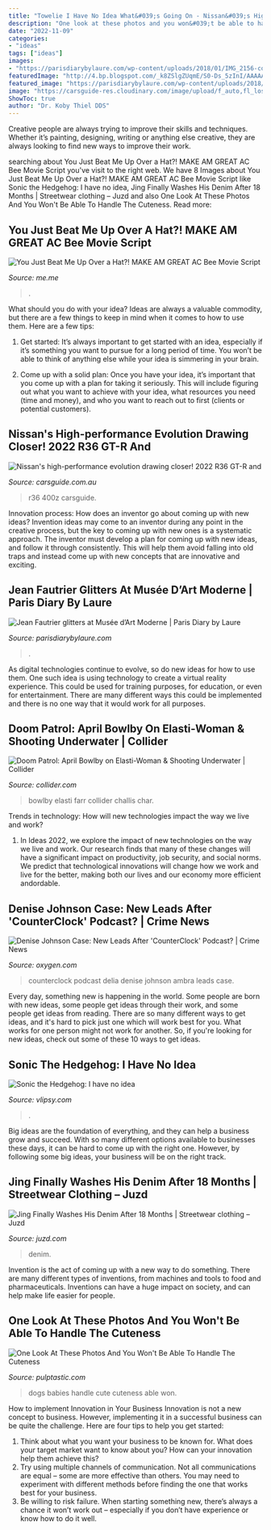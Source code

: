 ```yaml
---
title: "Towelie I Have No Idea What&#039;s Going On - Nissan&#039;s High-performance Evolution Drawing Closer! 2022 R36 Gt-r And"
description: "One look at these photos and you won&#039;t be able to handle the cuteness"
date: "2022-11-09"
categories:
- "ideas"
tags: ["ideas"]
images:
- "https://parisdiarybylaure.com/wp-content/uploads/2018/01/IMG_2156-copie-846x665.jpg"
featuredImage: "http://4.bp.blogspot.com/_k8ZSlgZUqmE/S0-Ds_5zInI/AAAAAAAAAD0/y35hKRrxT4o/s400/8.JPG"
featured_image: "https://parisdiarybylaure.com/wp-content/uploads/2018/01/IMG_2156-copie-846x665.jpg"
image: "https://carsguide-res.cloudinary.com/image/upload/f_auto,fl_lossy,q_auto,t_cg__marking_background__sm_/v1/editorial/2022-Nissan-R36-GT-R-coupe-purple-Best-Car-Web-1001x565-2.jpg"
ShowToc: true
author: "Dr. Koby Thiel DDS"
---
```



Creative people are always trying to improve their skills and techniques. Whether it’s painting, designing, writing or anything else creative, they are always looking to find new ways to improve their work.

	

		
searching about You Just Beat Me Up Over a Hat?! MAKE AM GREAT AC Bee Movie Script you've visit to the right web. We have 8 Images about You Just Beat Me Up Over a Hat?! MAKE AM GREAT AC Bee Movie Script like Sonic the Hedgehog: I have no idea, Jing Finally Washes His Denim After 18 Months | Streetwear clothing – Juzd and also One Look At These Photos And You Won&#039;t Be Able To Handle The Cuteness. Read more:
		
    
## You Just Beat Me Up Over A Hat?! MAKE AM GREAT AC Bee Movie Script

<img loading=lazy src="https://pics.me.me/thumb_you-just-beat-me-up-over-a-hat-make-am-66743627.png" onerror="this.onerror=null;this.src='https://tse3.mm.bing.net/th?id=OIP.BmNaF0j3dQV3tYVKesVaVwAAAA&amp;pid=15.1';" alt="You Just Beat Me Up Over a Hat?! MAKE AM GREAT AC Bee Movie Script">

_Source: me.me_

>. 

	

What should you do with your idea?
Ideas are always a valuable commodity, but there are a few things to keep in mind when it comes to how to use them. Here are a few tips: 
1. Get started: It’s always important to get started with an idea, especially if it’s something you want to pursue for a long period of time. You won’t be able to think of anything else while your idea is simmering in your brain.

2. Come up with a solid plan: Once you have your idea, it’s important that you come up with a plan for taking it seriously. This will include figuring out what you want to achieve with your idea, what resources you need (time and money), and who you want to reach out to first (clients or potential customers). 


    
## Nissan&#039;s High-performance Evolution Drawing Closer! 2022 R36 GT-R And

<img loading=lazy src="https://carsguide-res.cloudinary.com/image/upload/f_auto,fl_lossy,q_auto,t_cg__marking_background__sm_/v1/editorial/2022-Nissan-R36-GT-R-coupe-purple-Best-Car-Web-1001x565-2.jpg" onerror="this.onerror=null;this.src='https://tse1.mm.bing.net/th?id=OIP.HWMBtywO5uz1jRx48MtXVwHaEL&amp;pid=15.1';" alt="Nissan&#039;s high-performance evolution drawing closer! 2022 R36 GT-R and">

_Source: carsguide.com.au_

>r36 400z carsguide. 

	

Innovation process: How does an inventor go about coming up with new ideas?
Invention ideas may come to an inventor during any point in the creative process, but the key to coming up with new ones is a systematic approach. The inventor must develop a plan for coming up with new ideas, and follow it through consistently. This will help them avoid falling into old traps and instead come up with new concepts that are innovative and exciting.

    
## Jean Fautrier Glitters At Musée D’Art Moderne | Paris Diary By Laure

<img loading=lazy src="https://parisdiarybylaure.com/wp-content/uploads/2018/01/IMG_2156-copie-846x665.jpg" onerror="this.onerror=null;this.src='https://tse2.mm.bing.net/th?id=OIP.RQE9V9dgG914k3SD819ZQQHaF0&amp;pid=15.1';" alt="Jean Fautrier glitters at Musée d’Art Moderne | Paris Diary by Laure">

_Source: parisdiarybylaure.com_

>. 

	

As digital technologies continue to evolve, so do new ideas for how to use them. One such idea is using technology to create a virtual reality experience. This could be used for training purposes, for education, or even for entertainment. There are many different ways this could be implemented and there is no one way that it would work for all purposes.

    
## Doom Patrol: April Bowlby On Elasti-Woman &amp; Shooting Underwater | Collider

<img loading=lazy src="https://cdn.collider.com/wp-content/uploads/2019/02/doom-patrol-april-bowlby-011-424x600.jpg" onerror="this.onerror=null;this.src='https://tse3.mm.bing.net/th?id=OIP.H4BBVGBooO9qDVPaQj67cgAAAA&amp;pid=15.1';" alt="Doom Patrol: April Bowlby on Elasti-Woman &amp; Shooting Underwater | Collider">

_Source: collider.com_

>bowlby elasti farr collider challis char. 

	

Trends in technology: How will new technologies impact the way we live and work?
1. In Ideas 2022, we explore the impact of new technologies on the way we live and work. Our research finds that many of these changes will have a significant impact on productivity, job security, and social norms. We predict that technological innovations will change how we work and live for the better, making both our lives and our economy more efficient andordable.

    
## Denise Johnson Case: New Leads After &#039;CounterClock&#039; Podcast? | Crime News

<img loading=lazy src="https://www.oxygen.com/sites/oxygen/files/styles/blog-post-embedded--mobile/public/2020-04/delia-dambra.jpg?itok=sRpeERGR" onerror="this.onerror=null;this.src='https://tse1.mm.bing.net/th?id=OIP.Lg-mzVkPKqU-01Rxdk5TewAAAA&amp;pid=15.1';" alt="Denise Johnson Case: New Leads After &#039;CounterClock&#039; Podcast? | Crime News">

_Source: oxygen.com_

>counterclock podcast delia denise johnson ambra leads case. 

	

Every day, something new is happening in the world. Some people are born with new ideas, some people get ideas through their work, and some people get ideas from reading. There are so many different ways to get ideas, and it's hard to pick just one which will work best for you. What works for one person might not work for another. So, if you're looking for new ideas, check out some of these 10 ways to get ideas.

    
## Sonic The Hedgehog: I Have No Idea

<img loading=lazy src="https://media.vlipsy.com/vlips/TppATweB/preview.jpg" onerror="this.onerror=null;this.src='https://tse3.mm.bing.net/th?id=OIP.TogKYfNCkH6Dl_3XQb-8QwHaEK&amp;pid=15.1';" alt="Sonic the Hedgehog: I have no idea">

_Source: vlipsy.com_

>. 

	

Big ideas are the foundation of everything, and they can help a business grow and succeed. With so many different options available to businesses these days, it can be hard to come up with the right one. However, by following some big ideas, your business will be on the right track.

    
## Jing Finally Washes His Denim After 18 Months | Streetwear Clothing – Juzd

<img loading=lazy src="http://4.bp.blogspot.com/_k8ZSlgZUqmE/S0-Ds_5zInI/AAAAAAAAAD0/y35hKRrxT4o/s400/8.JPG" onerror="this.onerror=null;this.src='https://tse4.mm.bing.net/th?id=OIP.uegAnw3Y5e7EVM5yEuFU2QAAAA&amp;pid=15.1';" alt="Jing Finally Washes His Denim After 18 Months | Streetwear clothing – Juzd">

_Source: juzd.com_

>denim. 

	

Invention is the act of coming up with a new way to do something. There are many different types of inventions, from machines and tools to food and pharmaceuticals. Inventions can have a huge impact on society, and can help make life easier for people.

    
## One Look At These Photos And You Won&#039;t Be Able To Handle The Cuteness

<img loading=lazy src="https://pulptastic.com/wp-content/uploads/2014/07/cute-big-dogs-and-babies-2.jpg" onerror="this.onerror=null;this.src='https://tse1.mm.bing.net/th?id=OIP.yq6bEYeG_uFkYJ-uM_uBJwHaJ6&amp;pid=15.1';" alt="One Look At These Photos And You Won&#039;t Be Able To Handle The Cuteness">

_Source: pulptastic.com_

>dogs babies handle cute cuteness able won. 

	

How to implement Innovation in Your Business
Innovation is not a new concept to business. However, implementing it in a successful business can be quite the challenge. Here are four tips to help you get started: 
1. Think about what you want your business to be known for. What does your target market want to know about you? How can your innovation help them achieve this? 
2. Try using multiple channels of communication. Not all communications are equal – some are more effective than others. You may need to experiment with different methods before finding the one that works best for your business. 
3. Be willing to risk failure. When starting something new, there’s always a chance it won’t work out – especially if you don’t have experience or know how to do it well.

